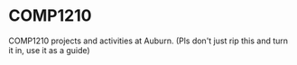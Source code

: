 # COMP1210
COMP1210 projects and activities at Auburn. (Pls don't just rip this and turn it in, use it as a guide)
